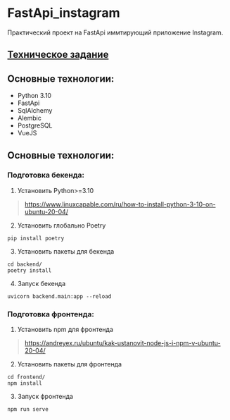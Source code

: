 # FastApi_instagram

Практический проект на FastApi иммтирующий приложение Instagram.

## [Техническое задание](docs/technical_requirements.md)

## Основные технологии:
* Python 3.10
* FastApi
* SqlAlchemy
* Alembic
* PostgreSQL
* VueJS


## Основные технологии:

### Подготовка бекенда:

1. Установить Python>=3.10
> https://www.linuxcapable.com/ru/how-to-install-python-3-10-on-ubuntu-20-04/

2. Установить глобально Poetry
```
pip install poetry
```

3. Установить пакеты для бекенда
```
cd backend/
poetry install
```

4. Запуск бекенда
```
uvicorn backend.main:app --reload
```

### Подготовка фронтенда:

1. Установить npm для фронтенда
> https://andreyex.ru/ubuntu/kak-ustanovit-node-js-i-npm-v-ubuntu-20-04/

2. Установить пакеты для фронтенда
```
cd frontend/
npm install
```

3. Запуск фронтенда
```
npm run serve
```
